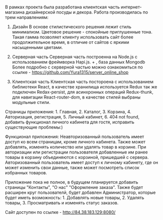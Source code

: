 В рамках проекта была разработана клиентская часть интернет-магазина дизайнерской посуды и декора.
Работа производилась по трем направлениям:

1. Дизайн
В основе стилистического решения лежит стиль минимализм. Цветовое решение - спокойные приглушенные тона. Такая гамма позволяет клиенту использовать сайт более продолжительное время, в отличие от сайтов с яркими насыщенными цветами.

2. Серверная часть
Серверная часть построенна на Node.js с использованием фреймворка Hapi.js. + , база данных Mongodb
Более подробно с серверной частью можно ознакомиться по ссылке - https://github.com/Yura1315/server_online_shop

3. Клиентская часть
Клиентская часть постороена с использованием библиотеки React, в качестве хранилища используется Redux так же подключен Redax-persist, для асинхронных операций Redux-thunk, для навигации React-router-dom, в качестве стилей выбраны модульные стили.

Страницы приложения: 1. Главная, 2. Каталог, 3. Корзина, 4. Авторизация, регистрация, 5. Личный кабинет, 6. 404 not found, добавить функционал личного кабинета для гостя, исправить существующие проблемы:)

Функционал приложения:
Неавторизованный пользователь имеет доступ ко всем страницам, кроме личного кабинета. Также может добавлять, изменять количество или удалять товар в корзине. При авторизации или регистрации пользователя добавленные им ранее товары в корзину объединяются с корзиной, пришедшей с сервера.
Авторизованный пользователь имеет доступ к личному кабинету, где он может изменить свои данные, также может посмотреть список избранных товаров.


Приложение пока не полное, в будущем планируется добавить страницы "Контакты", "О нас" "Оформление заказа". Также будет расширен круг пользователй, будет добавлен Администратор, которые будет иметь возможность: 1. Добавлять новые товары, 2. Удалять товары, 3. Просматривать и изменять статус заказов.

Сайт доступен по ссылке - http://84.38.183.129:8080/
